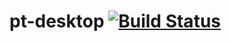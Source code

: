 # pt-desktop [![Build Status](https://jenkins.pi-top.com/buildStatus/icon?job=pitop/pt-desktop-deb/master)](https://jenkins.pi-top.com/job/pitop/job/pt-desktop-deb/job/master/)

